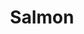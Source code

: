 ---
title: "Salmon"
description: ""
price_s: ""
price_l: ""
price_lg: "9.95"
weight: "4"
hidden: true
---
